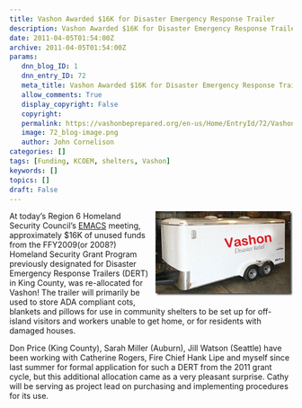 ```yaml
---
title: Vashon Awarded $16K for Disaster Emergency Response Trailer
description: Vashon Awarded $16K for Disaster Emergency Response Trailer
date: 2011-04-05T01:54:00Z
archive: 2011-04-05T01:54:00Z
params:
   dnn_blog_ID: 1
   dnn_entry_ID: 72
   meta_title: Vashon Awarded $16K for Disaster Emergency Response Trailer
   allow_comments: True
   display_copyright: False
   copyright: 
   permalink: https://vashonbeprepared.org/en-us/Home/EntryId/72/Vashon-Awarded-16K-for-Disaster-Emergency-Response-Trailer
   image: 72_blog-image.png
   author: John Cornelison
categories: []
tags: [Funding, KCOEM, shelters, Vashon]
keywords: []
topics: []
draft: False
---
```


<p><a href="/images/dnnBlog/1/72/WLW-VashonAwarded16KforDisasterEmergencyResp_105B2-Vashon_DERT_2.jpg"><img title="Vashon_DERT" border="0" alt="Vashon_DERT" align="right" width="244" height="150" style="border-right-width: 0px; margin: 0px 0px 5px 5px; display: inline; border-top-width: 0px; border-bottom-width: 0px; border-left-width: 0px" src="/images/dnnBlog/1/72/WLW-VashonAwarded16KforDisasterEmergencyResp_105B2-Vashon_DERT_thumb.jpg" /></a> At today’s Region 6 Homeland Security Council’s <a target="_blank" href="http://www.kingcounty.gov/safety/prepare/EmergencyManagementProfessionals/Plans/HomelandSecurity/EMAC_Region6HomelandSecurityCouncil.aspx">EMACS</a> meeting, approximately $16K of unused funds from the FFY2009(or 2008?) Homeland Security Grant Program previously designated for Disaster Emergency Response Trailers (DERT) in King County, was re-allocated for Vashon! The trailer will primarily be used to store ADA compliant cots, blankets and pillows for use in community shelters to be set up for off-island visitors and workers unable to get home, or for residents with damaged houses.</p>
<p>Don Price (King County), Sarah Miller (Auburn), Jill Watson&#160;(Seattle)&#160;have been working with Catherine Rogers, Fire Chief Hank Lipe and myself since last summer for formal application for such a DERT from the 2011 grant cycle, but this additional allocation came as a very pleasant surprise. Cathy will be serving as project lead on purchasing and implementing procedures for its use.</p>
